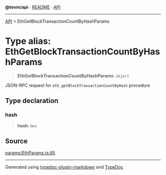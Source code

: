**@tevm/api** ∙ [README](../README.md) ∙ [API](../API.md)

***

[API](../API.md) > EthGetBlockTransactionCountByHashParams

# Type alias: EthGetBlockTransactionCountByHashParams

> **EthGetBlockTransactionCountByHashParams**: `object`

JSON-RPC request for `eth_getBlockTransactionCountByHash` procedure

## Type declaration

### hash

> **hash**: `Hex`

## Source

[params/EthParams.ts:85](https://github.com/evmts/tevm-monorepo/blob/main/vm/api/src/params/EthParams.ts#L85)

***
Generated using [typedoc-plugin-markdown](https://www.npmjs.com/package/typedoc-plugin-markdown) and [TypeDoc](https://typedoc.org/)
